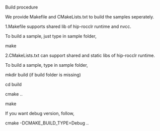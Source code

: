 Build procedure

We provide Makefile and CMakeLists.txt to build the samples seperately.

1.Makefile supports shared lib of hip-rocclr runtime and nvcc.

To build a sample, just type in sample folder,

make



2.CMakeLists.txt can support shared and static libs of hip-rocclr runtime.

To build a sample, type in sample folder,

mkdir build (if build folder is missing)

cd build

cmake ..

make

If you want debug version, follow,

cmake -DCMAKE_BUILD_TYPE=Debug ..